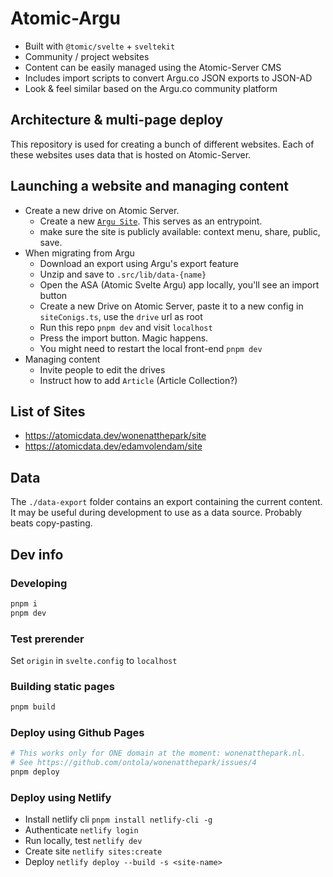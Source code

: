 # Atomic-Argu


- Built with `@tomic/svelte` + `sveltekit`
- Community / project websites
- Content can be easily managed using the Atomic-Server CMS
- Includes import scripts to convert Argu.co JSON exports to JSON-AD
- Look & feel similar based on the Argu.co community platform

## Architecture & multi-page deploy

This repository is used for creating a bunch of different websites.
Each of these websites uses data that is hosted on Atomic-Server.

## Launching a website and managing content

- Create a new drive on Atomic Server.
  - Create a new [`Argu Site`](https://atomicdata.dev/Folder/wp8ame4nqf/MYJkFKGEKz). This serves as an entrypoint.
  - make sure the site is publicly available: context menu, share, public, save.
- When migrating from Argu
  - Download an export using Argu's export feature
  - Unzip and save to `.src/lib/data-{name}`
  - Open the ASA (Atomic Svelte Argu) app locally, you'll see an import button
  - Create a new Drive on Atomic Server, paste it to a new config in `siteConigs.ts`, use the `drive` url as root
  - Run this repo `pnpm dev` and visit `localhost`
  - Press the import button. Magic happens.
  - You might need to restart the local front-end `pnpm dev`
- Managing content
  - Invite people to edit the drives
  - Instruct how to add `Article` (Article Collection?)

## List of Sites

- https://atomicdata.dev/wonenatthepark/site
- https://atomicdata.dev/edamvolendam/site

## Data

The `./data-export` folder contains an export containing the current content.
It may be useful during development to use as a data source.
Probably beats copy-pasting.

## Dev info

### Developing

```bash
pnpm i
pnpm dev
```

### Test prerender

Set `origin` in `svelte.config` to `localhost`

### Building static pages

```bash
pnpm build
```

### Deploy using Github Pages

```bash
# This works only for ONE domain at the moment: wonenatthepark.nl.
# See https://github.com/ontola/wonenatthepark/issues/4
pnpm deploy
```


### Deploy using Netlify

- Install netlify cli `pnpm install netlify-cli -g`
- Authenticate `netlify login`
- Run locally, test `netlify dev`
- Create site `netlify sites:create`
- Deploy `netlify deploy --build -s <site-name>`
